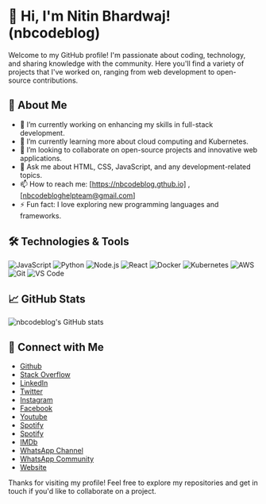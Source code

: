 # 👋 Hi, I'm Nitin Bhardwaj! (nbcodeblog)

Welcome to my GitHub profile! I'm passionate about coding, technology, and sharing knowledge with the community. Here you'll find a variety of projects that I've worked on, ranging from web development to open-source contributions.

## 🚀 About Me

- 🔭 I’m currently working on enhancing my skills in full-stack development.
- 🌱 I’m currently learning more about cloud computing and Kubernetes.
- 👯 I’m looking to collaborate on open-source projects and innovative web applications.
- 💬 Ask me about HTML, CSS, JavaScript, and any development-related topics.
- 📫 How to reach me: [https://nbcodeblog.gthub.io] , [nbcodebloghelpteam@gmail.com]
- ⚡ Fun fact: I love exploring new programming languages and frameworks.

## 🛠️ Technologies & Tools

![JavaScript](https://img.shields.io/badge/-JavaScript-black?style=flat-square&logo=javascript)
![Python](https://img.shields.io/badge/-Python-black?style=flat-square&logo=python)
![Node.js](https://img.shields.io/badge/-Node.js-black?style=flat-square&logo=node.js)
![React](https://img.shields.io/badge/-React-black?style=flat-square&logo=react)
![Docker](https://img.shields.io/badge/-Docker-black?style=flat-square&logo=docker)
![Kubernetes](https://img.shields.io/badge/-Kubernetes-black?style=flat-square&logo=kubernetes)
![AWS](https://img.shields.io/badge/-AWS-black?style=flat-square&logo=amazon-aws)
![Git](https://img.shields.io/badge/-Git-black?style=flat-square&logo=git)
![VS Code](https://img.shields.io/badge/-VS%20Code-black?style=flat-square&logo=visual-studio-code)

## 📈 GitHub Stats

![nbcodeblog's GitHub stats](https://github-readme-stats.vercel.app/api?username=nbcodeblog&show_icons=true&theme=radical)

## 🔗 Connect with Me

- [Github](https://github.com/nbcodeblog)
- [Stack Overflow](https://stackoverflow.com/users/29058866/nbcodeblog)
- [LinkedIn](https://www.linkedin.com/in/nbcodeblog)
- [Twitter](https://twitter.com/nbcodeblog)
- [Instagram](https://instagram.com/nbcodeblog)
- [Facebook](https://facebook.com/nbcodeblog)
- [Youtube](https://www.youtube.com/@nbcodeblog)
- [Spotify](https://open.spotify.com/playlist/02pjfTbQllLhoXtTMjnhGe?si=Hccl7xIYTfOjznelBT-u6Q&pi=tP-nMJJlQEOZq)
- [Spotify](https://open.spotify.com/playlist/56FxkgcXPleTmtPGqvr6vw?si=RfyghZVeRymxpcI6dQxy9w)
- [IMDb]( https://www.imdb.com/user/ur181525749/?ref_=ext_shr_lnk)
- [WhatsApp Channel](https://whatsapp.com/channel/0029Vb1FXipLNSa7NOOyDM0E)
- [WhatsApp Community](https://chat.whatsapp.com/Ih6zmmyhlztCGDiy2x8hYK?mode=ems_copy_t)
- [Website](https://nbcodeblog.github.io)

Thanks for visiting my profile! Feel free to explore my repositories and get in touch if you'd like to collaborate on a project.